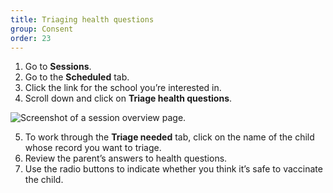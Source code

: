 ```yaml
---
title: Triaging health questions
group: Consent
order: 23
---
```


1. Go to **Sessions**.
2. Go to the **Scheduled** tab.
3. Click the link for the school you’re interested in.
4. Scroll down and click on **Triage health questions**.

![Screenshot of a session overview page.](/assets/images/session.png)

5. To work through the **Triage needed** tab, click on the name of the child whose record you want to triage.
6. Review the parent’s answers to health questions.
7. Use the radio buttons to indicate whether you think it’s safe to vaccinate the child.
